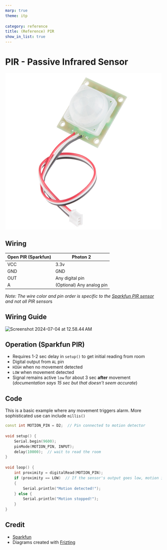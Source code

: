 ```yaml
---
marp: true
theme: itp

category: reference
title: (Reference) PIR
show_in_list: true
---
```


<!-- headingDivider: 2 -->

# PIR - Passive Infrared Sensor

<img src="pir_infrared_sensor.assets/13285-01.jpg" alt="https://cdn.sparkfun.com//assets/parts/1/0/5/3/5/13285-01.jpg" style="width:600px" />  



## Wiring

| Open PIR (Sparkfun) | Photon 2                  |
| ------------------- | ------------------------- |
| VCC                 | 3.3v                      |
| GND                 | GND                       |
| OUT                 | Any digital pin           |
| A                   | (Optional) Any analog pin |

*Note: The wire color and pin order is specific to the [Sparkfun PIR sensor](https://www.sparkfun.com/products/13285) and not all PIR sensor*s

## Wiring Guide

<img src="pir_infrared_sensor.assets/Screenshot 2024-07-04 at 12.58.44 AM.png" alt="Screenshot 2024-07-04 at 12.58.44 AM" style="width:1000px;" />

## Operation (Sparkfun PIR)

* Requires 1-2 sec delay in `setup()` to get initial reading from room
* Digital output from `AL` pin
* `HIGH` when no movement detected
* `LOW` when movement detected
* Signal remains active `low` for about 3 sec **after** movement (*documentation says 15 sec but that doesn't seem accurate*)

## Code

This is a basic example where any movement triggers alarm. More sophisticated use can include `millis()`

```c++
const int MOTION_PIN = D2;  // Pin connected to motion detector

void setup() {
    Serial.begin(9600);
    pinMode(MOTION_PIN, INPUT);
    delay(10000);  // wait to read the room
}

void loop() {
    int proximity = digitalRead(MOTION_PIN);
    if (proximity == LOW)  // If the sensor's output goes low, motion is detected
    {
        Serial.println("Motion detected!");
    } else {
        Serial.println("Motion stopped!");
    }
}

```



## Credit

* [Sparkfun](https://www.sparkfun.com/products/13285)
* Diagrams created with [Frizting](https://fritzing.org)





























